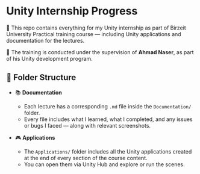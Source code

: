 # Unity Internship Progress

🍄 This repo contains everything for my Unity internship as part of Birzeit University Practical training course — including Unity applications and documentation for the lectures.  

🍄 The training is conducted under the supervision of **Ahmad Naser**, as part of his Unity development program.

## 📁 Folder Structure

- 📚 **Documentation**  
  * Each lecture has a corresponding `.md` file inside the `Documentation/` folder.  
  * Every file includes what I learned, what I completed, and any issues or bugs I faced — along with relevant screenshots.  
 
- 🎮 **Applications**  
  *  The `Applications/` folder includes all the Unity applications created at the end of every section of the course content.
  *  You can open them via Unity Hub and explore or run the scenes.
